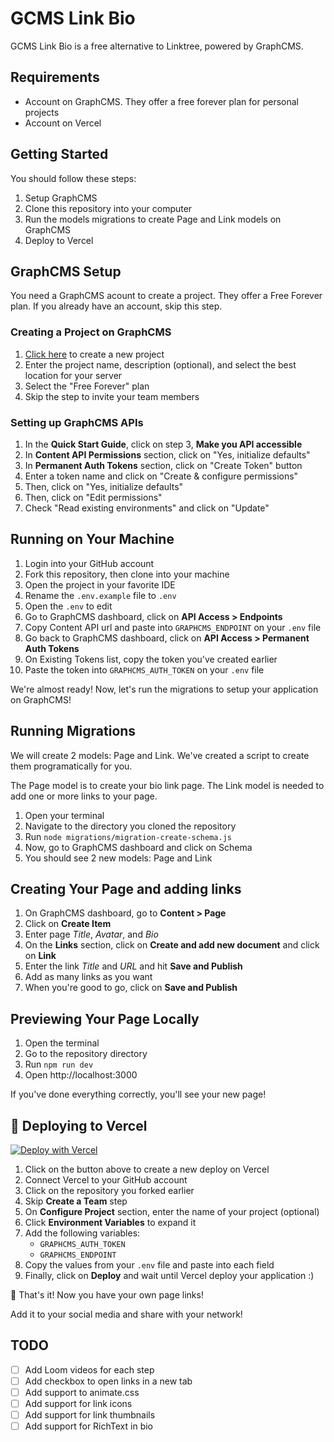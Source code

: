 # GCMS Link Bio

GCMS Link Bio is a free alternative to Linktree, powered by GraphCMS.

## Requirements

- Account on GraphCMS. They offer a free forever plan for personal projects
- Account on Vercel

## Getting Started

You should follow these steps:

1. Setup GraphCMS
2. Clone this repository into your computer
3. Run the models migrations to create Page and Link models on GraphCMS
4. Deploy to Vercel

## GraphCMS Setup

You need a GraphCMS acount to create a project. They offer a Free Forever plan.
If you already have an account, skip this step.

### Creating a Project on GraphCMS

1. [Click here](https://app.graphcms.com/create) to create a new project
2. Enter the project name, description (optional), and select the best location for your server
3. Select the "Free Forever" plan
4. Skip the step to invite your team members

### Setting up GraphCMS APIs

1. In the **Quick Start Guide**, click on step 3, **Make you API accessible**
2. In **Content API Permissions** section, click on "Yes, initialize defaults"
3. In **Permanent Auth Tokens** section, click on "Create Token" button
4. Enter a token name and click on "Create & configure permissions"
5. Then, click on "Yes, initialize defaults"
6. Then, click on "Edit permissions"
7. Check "Read existing environments" and click on "Update"

## Running on Your Machine

1. Login into your GitHub account
2. Fork this repository, then clone into your machine
3. Open the project in your favorite IDE
4. Rename the `.env.example` file to `.env`
5. Open the `.env` to edit
6. Go to GraphCMS dashboard, click on **API Access > Endpoints**
7. Copy Content API url and paste into `GRAPHCMS_ENDPOINT` on your `.env` file
8. Go back to GraphCMS dashboard, click on **API Access > Permanent Auth Tokens**
9. On Existing Tokens list, copy the token you've created earlier
10. Paste the token into `GRAPHCMS_AUTH_TOKEN` on your `.env` file

We're almost ready! Now, let's run the migrations to setup your application on GraphCMS!

## Running Migrations

We will create 2 models: Page and Link. We've created a script to create them programatically for you.

The Page model is to create your bio link page. The Link model is needed to add one or more links to your page.

1. Open your terminal
2. Navigate to the directory you cloned the repository
3. Run `node migrations/migration-create-schema.js`
4. Now, go to GraphCMS dashboard and click on Schema
5. You should see 2 new models: Page and Link

## Creating Your Page and adding links

1. On GraphCMS dashboard, go to **Content > Page**
2. Click on **Create Item**
3. Enter page _Title_, _Avatar_, and _Bio_
4. On the **Links** section, click on **Create and add new document** and click on **Link**
5. Enter the link _Title_ and _URL_ and hit **Save and Publish**
6. Add as many links as you want
7. When you're good to go, click on **Save and Publish**

## Previewing Your Page Locally

1. Open the terminal
2. Go to the repository directory
3. Run `npm run dev`
4. Open http://localhost:3000

If you've done everything correctly, you'll see your new page!

## 🚀 Deploying to Vercel

[![Deploy with Vercel](https://vercel.com/button)](https://vercel.com/new)

1. Click on the button above to create a new deploy on Vercel
2. Connect Vercel to your GitHub account
3. Click on the repository you forked earlier
4. Skip **Create a Team** step
5. On **Configure Project** section, enter the name of your project (optional)
6. Click **Environment Variables** to expand it
7. Add the following variables:
   - `GRAPHCMS_AUTH_TOKEN`
   - `GRAPHCMS_ENDPOINT`
8. Copy the values from your `.env` file and paste into each field
9. Finally, click on **Deploy** and wait until Vercel deploy your application :)

🚀 That's it! Now you have your own page links!

Add it to your social media and share with your network!

## TODO

- [ ] Add Loom videos for each step
- [ ] Add checkbox to open links in a new tab
- [ ] Add support to animate.css
- [ ] Add support for link icons
- [ ] Add support for link thumbnails
- [ ] Add support for RichText in bio
